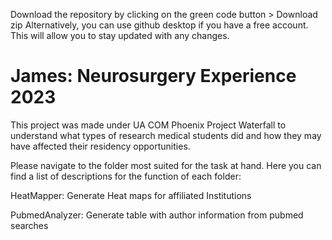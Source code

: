 Download the repository by clicking on the green code button > Download zip
Alternatively, you can use github desktop if you have a free account. This will allow you to stay updated with any changes.

# James: Neurosurgery Experience 2023

This project was made under UA COM Phoenix Project Waterfall to understand what types of research medical students did and how they may have affected their residency opportunities.
 
Please navigate to the folder most suited for the task at hand.
Here you can find a list of descriptions for the function of each folder:

HeatMapper: Generate Heat maps for affiliated Institutions

PubmedAnalyzer: Generate table with author information from pubmed searches